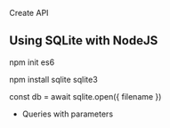 Create API

## Using SQLite with NodeJS

npm init es6

npm install sqlite sqlite3

const db = await sqlite.open({
    filename
})


* Queries with parameters